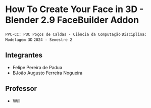 # How To Create Your Face in 3D - Blender 2.9 FaceBuilder Addon

`PPC-CC: PUC Poços de Caldas - Ciência da Computação`
`Disciplina: Modelagem 3D`
`2024 - Semestre 2`

## Integrantes

- Felipe Pereira de Padua
- BJoão Augusto Ferreira Nogueira

## Professor

- Will
